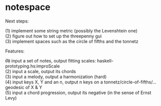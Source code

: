# notespace

Next steps:

(1) implement some string metric (possibly the Levenshtein one)  
(2) figure out how to set up the threepenny gui  
(3) implement spaces such as the circle of fifths and the tonnetz  

Features:

~~(1)~~ input a set of notes, output fitting scales: haskell-prototyping.hs:improScale  
(2) input a scale, output its chords  
(3) input a melody, output a harmonization (hard)  
(4) input keys X, Y and an n, output n keys on a tonnetz/circle-of-fifths/... geodesic of X & Y  
(5) input a chord progression, output its negative (in the sense of Ernst Levy)  
